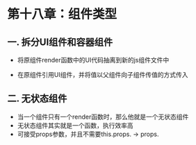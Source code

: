 # 第十八章：组件类型

## 一. 拆分UI组件和容器组件

* 将原组件render函数中的UI代码抽离到新的js组件文件中

* 在原组件引用UI组件，并将值以父组件向子组件传值的方式传入

## 二. 无状态组件

* 当一个组件只有一个render函数时，那么他就是一个无状态组件
* 无状态组件其实就是一个函数，执行效率高
* 可接受props参数，并且不需要this.props. -> props.


